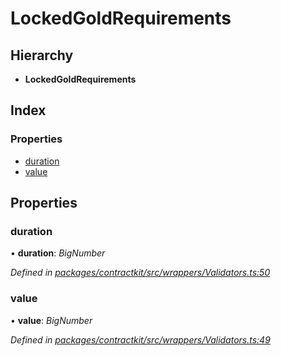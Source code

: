# LockedGoldRequirements

## Hierarchy

* **LockedGoldRequirements**

## Index

### Properties

* [duration](../interfaces/_wrappers_validators_.lockedgoldrequirements.md#duration)
* [value](../interfaces/_wrappers_validators_.lockedgoldrequirements.md#value)

## Properties

### duration

• **duration**: _BigNumber_

_Defined in_ [_packages/contractkit/src/wrappers/Validators.ts:50_](https://github.com/celo-org/celo-monorepo/blob/master/packages/contractkit/src/wrappers/Validators.ts#L50)

### value

• **value**: _BigNumber_

_Defined in_ [_packages/contractkit/src/wrappers/Validators.ts:49_](https://github.com/celo-org/celo-monorepo/blob/master/packages/contractkit/src/wrappers/Validators.ts#L49)

